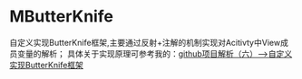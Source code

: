 # MButterKnife
自定义实现ButterKnife框架,主要通过反射+注解的机制实现对Acitivty中View成员变量的解析；
具体关于实现原理可参考我的：<a href="http://blog.csdn.net/qq_23547831/article/details/51713824">github项目解析（六）-->自定义实现ButterKnife框架</a>


